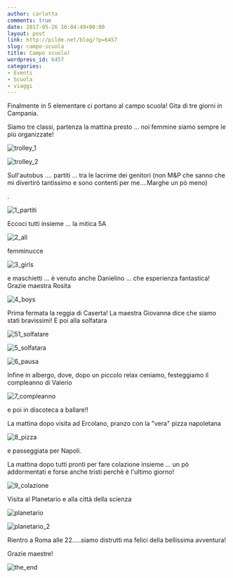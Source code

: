 ```yaml
---
author: carlotta
comments: true
date: 2017-05-26 16:04:49+00:00
layout: post
link: http://pilde.net/blog/?p=6457
slug: campo-scuola
title: Campo scuola!
wordpress_id: 6457
categories:
- Eventi
- Scuola
- viaggi
---
```


Finalmente in 5 elementare ci portano al campo scuola! Gita di tre giorni in Campania.

Siamo tre classi, partenza la mattina presto ... noi femmine siamo sempre le più organizzate!

![trolley_1]({{baseurl}}/uploads/2017/06/trolley_1.jpg)


 ![trolley_2]({{baseurl}}/uploads/2017/06/trolley_2.jpg)


Sull'autobus .... partiti ... tra le lacrime dei genitori (non M&P che sanno che mi divertirò tantissimo e sono contenti per me....Marghe un pò meno)


.

![1_partiti]({{baseurl}}/uploads/2017/06/1_partiti.jpg)




Eccoci tutti insieme ... la mitica 5A

![2_all]({{baseurl}}/uploads/2017/06/2_all.jpg)


femminucce

![3_girls]({{baseurl}}/uploads/2017/06/3_girls.jpg)


e maschietti ... è venuto anche Danielino ... che esperienza fantastica! Grazie maestra Rosita

![4_boys]({{baseurl}}/uploads/2017/06/4_boys.jpg)




Prima fermata la reggia di Caserta! La maestra Giovanna dice che siamo stati bravissimi! E poi alla solfatara

![51_solfatare]({{baseurl}}/uploads/2017/06/51_solfatare.jpg)




![5_solfatara]({{baseurl}}/uploads/2017/06/5_solfatara.jpg)


![6_pausa]({{baseurl}}/uploads/2017/06/6_pausa.jpg)


Infine in albergo, dove, dopo un piccolo relax ceniamo, festeggiamo il compleanno di Valerio

![7_compleanno]({{baseurl}}/uploads/2017/06/7_compleanno.jpg)


e poi in discoteca a ballare!!

La mattina dopo visita ad Ercolano, pranzo con la "vera" pizza napoletana

![8_pizza]({{baseurl}}/uploads/2017/06/8_pizza.jpg)




e passeggiata per Napoli.

La mattina dopo tutti pronti per fare colazione insieme ... un pò addormentati e forse anche tristi perchè è l'ultimo giorno!

![9_colazione]({{baseurl}}/uploads/2017/06/9_colazione.jpg)




Visita al Planetario e alla città della scienza

![planetario]({{baseurl}}/uploads/2017/06/planetario.jpg)


 ![planetario_2]({{baseurl}}/uploads/2017/06/planetario_2.jpg)


Rientro a Roma alle 22.....siamo distrutti ma felici della bellissima avventura!

Grazie maestre!

![the_end]({{baseurl}}/uploads/2017/06/the_end.jpg)



